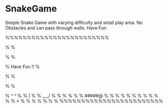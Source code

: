 # SnakeGame
Simple Snake Game with varying difficulty and small play area.
No Obstacles and can pass through walls.
Have Fun


%%%%%%%%%%%%%%%%%%%%%%%%

%                    %

%                    %

%     Have Fun !!    %

%                    %

%                    %

%        ^   ^       %
%          |         %
%        \___/       %
%                    %
%                    %
%       #####@       %
%                    %
%                    %
%                    %
%                    %
%                    %
%             *      %
%                    %
%                    %
%                    %
%%%%%%%%%%%%%%%%%%%%%%%%
